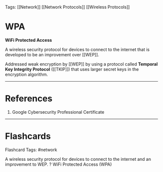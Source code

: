 Tags: [[Network]] [[Network Protocols]] [[Wireless Protocols]]
# WPA

**WiFi Protected Access**

A wireless security protocol for devices to connect to the internet that is developed to be an improvement over [[WEP]].

Addressed weak encryption by [[WEP]] by using a protocol called **Temporal Key Integrity Protocol** ([[TKIP]]) that uses larger secret keys in the encryption algorithm.

---
# References

1. Google Cybersecurity Professional Certificate

---
# Flashcards

Flashcard Tags: #network 

A wireless security protocol for devices to connect to the internet and an improvement to WEP.
?
WiFi Protected Access (WPA)